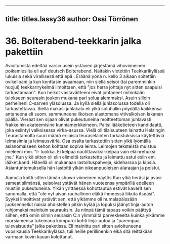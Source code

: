 
---

title: titles.lassy36
author: Ossi Törrönen
---


    
# 36. Bolterabend-teekkarin jalka pakettiin

Avioitumista edeltää varsin usein ystävien järjestämä vihoviimeinen poikamiesilta eli auf deutsch 
Bolterabend. Näitäkin vietettiin Teekkarikylässä lukuisia sekä  virallisesti että epä . Eräänä yönä n. 
kello 3 aikaan soitettiin ovikelloani ja kun konttasin avaamaan, niin siellä seisoi (tai paremminkin 
huojui) teekkarirykelmä ilmoittaen, että "jos herra johtaja nyt sitten saapuisi tarkastamaan". Kun heikot 
vastaväitteeni eivät johtaneet mihinkään tulokseen seurasin joukon mukana pari solua alemmaksi. 
Asuin silloin perheineni C-sarven yläsolussa. Ja kyllä siellä juhlasolussa todella oli tarkastettavaa. 
Siellä makasi juhlakalu eli ylkä soluhallin pöydällä kaikkensa antaneena eli suom. sammuneena 
ilkoisen alastomana vitivalkoisen lakanan päällä. Vieraat sen sijaan olivat pukeutuneina moitteettoman 
juhlavasti frakkeihin akateemisine kunniamerkkeineen. Paitsi lääketieteen kandidaatti, joka esiintyi 
valkoisessa virka-asussa. Vielä oli tilaisuuteen lainattu Helsingin Teurastamolta suuri määrä erilaisia 
teuraseläinten tarkastuksissa käytettäviä leimasimia ja leimausväriä. Osa osalta tarkastettiin sitten ylkä 
lyömällä asianomaiseen kehon kohtaan sopiva leima. Leimojen teksteistä muistuu mieleeni mm. "I-
luokka. Ei kelpaa nautittavaksi-kelpaa vain eläinrehuksi jne." Kun ylkä sitten oli elin elimeltä 
tarkastettu ja leimattu astui esiin em. lääket.kand. Hänellä oli mukanaan lastoituspahveja, sideharsoa ja 
kipsiä. Asiantuntemuksella hän lastoitti ylkän oikeanpuoleisen alaraajan ja poistui.

Aamulla koitti sitten tämän shown viimeinen näytös.Kun ylkä heräsi ja avasi sameat silmänsä, seisoivat 
ystävät hänen vuoteensa ympärillä edelleen mustiin pukeutuneina. Ylkän yrittäessä kohottautua estivät 
kaverit sen sanomalla, että "ole nyt aivan rauhallinen eläkä ihmeessä liikuta itseäsi". Syyksi ilmoittivat 
ystävät sen, että ylkämme oli humalapäissään juoksennellut naisia ahdistellen pitkin kylää ja lopuksi 
jäänyt linja-auton ruhjomaksi mainituin seurauksin. Ja niinpä tämä tapaus voikin päättyä siihen, että 
omin silmin seurasin C:n ylimmältä parvekkeelta kuinka ylkämme morsiamensa tukemana kompuroi 
kohti linja-autoa ja "parempaa tulevaisuutta" jalka paketissa. Eli mainittu pari sitten avioituneena 
vuosikausia Teekkarikylässä, tuli heille perillinenkin eikä sitä reittäkään varmaan kovin kauan 
kolottanut.
